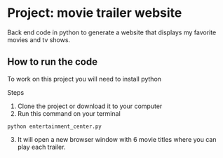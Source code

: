 # Project: movie trailer website
Back end code in python to generate a website that displays my favorite movies and tv shows.

## How to run the code

To work on this project you will need to install python

Steps
1. Clone the project or download it to your computer
2. Run this command on your terminal
```
python entertainment_center.py
```
3. It will open a new browser window with 6 movie titles where you can play each trailer.